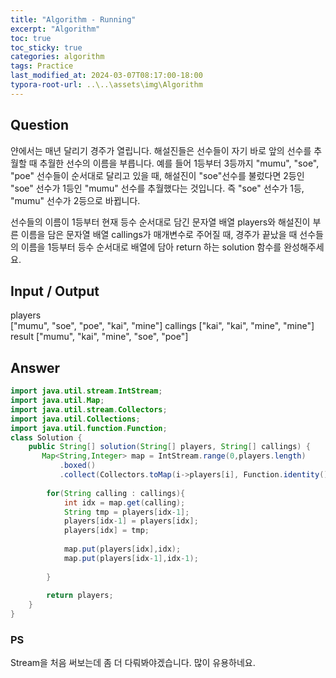 ```yaml
---
title: "Algorithm - Running"
excerpt: "Algorithm"
toc: true
toc_sticky: true
categories: algorithm
tags: Practice
last_modified_at: 2024-03-07T08:17:00-18:00
typora-root-url: ..\..\assets\img\Algorithm
---
```


## Question
얀에서는 매년 달리기 경주가 열립니다. 해설진들은 선수들이 자기 바로 앞의 선수를 추월할 때 추월한 선수의 이름을 부릅니다. 예를 들어 1등부터 3등까지 "mumu", "soe", "poe" 선수들이 순서대로 달리고 있을 때,
해설진이 "soe"선수를 불렀다면 2등인 "soe" 선수가 1등인 "mumu" 선수를 추월했다는 것입니다. 즉 "soe" 선수가 1등, "mumu" 선수가 2등으로 바뀝니다.

선수들의 이름이 1등부터 현재 등수 순서대로 담긴 문자열 배열 players와 해설진이 부른 이름을 담은 문자열 배열 callings가 매개변수로 주어질 때, 경주가 끝났을 때 선수들의 이름을 1등부터 등수 순서대로 배열에 
담아 return 하는 solution 함수를 완성해주세요.



## Input / Output

players		
["mumu", "soe", "poe", "kai", "mine"]
callings
["kai", "kai", "mine", "mine"]
result
["mumu", "kai", "mine", "soe", "poe"]
## Answer

```java
import java.util.stream.IntStream;
import java.util.Map;
import java.util.stream.Collectors;
import java.util.Collections;
import java.util.function.Function;
class Solution {
    public String[] solution(String[] players, String[] callings) {
       Map<String,Integer> map = IntStream.range(0,players.length)
           .boxed()
           .collect(Collectors.toMap(i->players[i], Function.identity()));
        
        for(String calling : callings){
            int idx = map.get(calling);
            String tmp = players[idx-1];
            players[idx-1] = players[idx];
            players[idx] = tmp;
            
            map.put(players[idx],idx);
            map.put(players[idx-1],idx-1);
            
        }
        
        return players;
    }
}
```



### PS

Stream을 처음 써보는데 좀 더 다뤄봐야겠습니다. 많이 유용하네요.